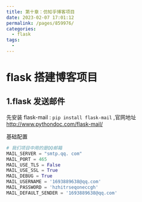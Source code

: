 ```yaml
---
title: 第十章：仿知乎博客项目
date: 2023-02-07 17:01:12
permalink: /pages/859976/
categories:
  - flask
tags:
  -
---
```


# flask 搭建博客项目

## 1.flask 发送邮件

先安装 flask-mail : `pip install flask-mail` ,官网地址 http://www.pythondoc.com/flask-mail/

基础配置

```python
# 我们项目中用的是QQ邮箱
MAIL_SERVER = "smtp.qq. com"
MAIL_PORT = 465
MAIL_USE_TLS = False
MAIL_USE_SSL = True
MAIL_DEBUG = True
MAIL_USERNAME = '1693889638@qq.com'
MAIL_PASSWORD = 'hzhitrseqoneccgh'
MAIL_DEFAULT_SENDER = '1693889638@qq.com'
```
